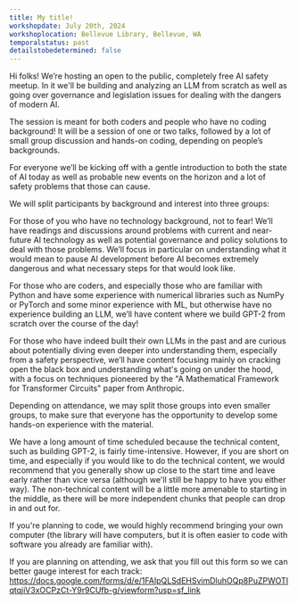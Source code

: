 ```yaml
---
title: My title!
workshopdate: July 20th, 2024
workshoplocation: Bellevue Library, Bellevue, WA
temporalstatus: past
detailstobedetermined: false
---
```


Hi folks! We’re hosting an open to the public, completely free AI safety meetup. In it we'll be building and analyzing an LLM from scratch as well as going over governance and legislation issues for dealing with the dangers of modern AI.

The session is meant for both coders and people who have no coding background! It will be a session of one or two talks, followed by a lot of small group discussion and hands-on coding, depending on people’s backgrounds.

For everyone we’ll be kicking off with a gentle introduction to both the state of AI today as well as probable new events on the horizon and a lot of safety problems that those can cause.

We will split participants by background and interest into three groups:

For those of you who have no technology background, not to fear! We’ll have readings and discussions around problems with current and near-future AI technology as well as potential governance and policy solutions to deal with those problems. We’ll focus in particular on understanding what it would mean to pause AI development before AI becomes extremely dangerous and what necessary steps for that would look like.

For those who are coders, and especially those who are familiar with Python and have some experience with numerical libraries such as NumPy or PyTorch and some minor experience with ML, but otherwise have no experience building an LLM, we’ll have content where we build GPT-2 from scratch over the course of the day!

For those who have indeed built their own LLMs in the past and are curious about potentially diving even deeper into understanding them, especially from a safety perspective, we’ll have content focusing mainly on cracking open the black box and understanding what's going on under the hood, with a focus on techniques pioneered by the "A Mathematical Framework for Transformer Circuits" paper from Anthropic.

Depending on attendance, we may split those groups into even smaller groups, to make sure that everyone has the opportunity to develop some hands-on experience with the material.

We have a long amount of time scheduled because the technical content, such as building GPT-2, is fairly time-intensive. However, if you are short on time, and especially if you would like to do the technical content, we would recommend that you generally show up close to the start time and leave early rather than vice versa (although we'll still be happy to have you either way). The non-technical content will be a little more amenable to starting in the middle, as there will be more independent chunks that people can drop in and out for.

If you're planning to code, we would highly recommend bringing your own computer (the library will have computers, but it is often easier to code with software you already are familiar with).

If you are planning on attending, we ask that you fill out this form so we can better gauge interest for each track: https://docs.google.com/forms/d/e/1FAIpQLSdEHSvimDluhOQp8PuZPWOTIqtqjiV3xOCPzCt-Y9r9CUfb-g/viewform?usp=sf_link

